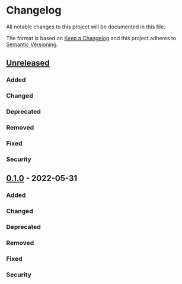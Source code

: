 # Changelog

All notable changes to this project will be documented in this file.

The format is based on [Keep a Changelog](http://keepachangelog.com/en/1.0.0/) and this project adheres to [Semantic Versioning](http://semver.org/spec/v2.0.0.html).

## [Unreleased](https://github.com/MashSoftware/flask-bootstrap-aio/compare/main...develop)

### Added

### Changed

### Deprecated

### Removed

### Fixed

### Security

## [0.1.0](https://github.com/MashSoftware/flask-bootstrap-aio/releases/tag/0.1.0) - 2022-05-31

### Added

### Changed

### Deprecated

### Removed

### Fixed

### Security
